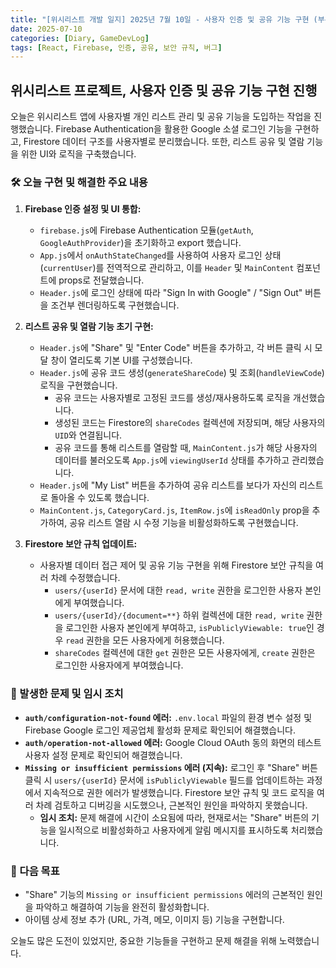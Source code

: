 ```yaml
---
title: "[위시리스트 개발 일지] 2025년 7월 10일 - 사용자 인증 및 공유 기능 구현 (부분 완료)"
date: 2025-07-10
categories: [Diary, GameDevLog]
tags: [React, Firebase, 인증, 공유, 보안 규칙, 버그]
---
```


## 위시리스트 프로젝트, 사용자 인증 및 공유 기능 구현 진행

오늘은 위시리스트 앱에 사용자별 개인 리스트 관리 및 공유 기능을 도입하는 작업을 진행했습니다. Firebase Authentication을 활용한 Google 소셜 로그인 기능을 구현하고, Firestore 데이터 구조를 사용자별로 분리했습니다. 또한, 리스트 공유 및 열람 기능을 위한 UI와 로직을 구축했습니다.

### 🛠️ 오늘 구현 및 해결한 주요 내용

1.  **Firebase 인증 설정 및 UI 통합:**
    *   `firebase.js`에 Firebase Authentication 모듈(`getAuth`, `GoogleAuthProvider`)을 초기화하고 export 했습니다.
    *   `App.js`에서 `onAuthStateChanged`를 사용하여 사용자 로그인 상태(`currentUser`)를 전역적으로 관리하고, 이를 `Header` 및 `MainContent` 컴포넌트에 props로 전달했습니다.
    *   `Header.js`에 로그인 상태에 따라 "Sign In with Google" / "Sign Out" 버튼을 조건부 렌더링하도록 구현했습니다.

2.  **리스트 공유 및 열람 기능 초기 구현:**
    *   `Header.js`에 "Share" 및 "Enter Code" 버튼을 추가하고, 각 버튼 클릭 시 모달 창이 열리도록 기본 UI를 구성했습니다.
    *   `Header.js`에 공유 코드 생성(`generateShareCode`) 및 조회(`handleViewCode`) 로직을 구현했습니다.
        *   공유 코드는 사용자별로 고정된 코드를 생성/재사용하도록 로직을 개선했습니다.
        *   생성된 코드는 Firestore의 `shareCodes` 컬렉션에 저장되며, 해당 사용자의 `UID`와 연결됩니다.
        *   공유 코드를 통해 리스트를 열람할 때, `MainContent.js`가 해당 사용자의 데이터를 불러오도록 `App.js`에 `viewingUserId` 상태를 추가하고 관리했습니다.
    *   `Header.js`에 "My List" 버튼을 추가하여 공유 리스트를 보다가 자신의 리스트로 돌아올 수 있도록 했습니다.
    *   `MainContent.js`, `CategoryCard.js`, `ItemRow.js`에 `isReadOnly` prop을 추가하여, 공유 리스트 열람 시 수정 기능을 비활성화하도록 구현했습니다.

3.  **Firestore 보안 규칙 업데이트:**
    *   사용자별 데이터 접근 제어 및 공유 기능 구현을 위해 Firestore 보안 규칙을 여러 차례 수정했습니다.
        *   `users/{userId}` 문서에 대한 `read, write` 권한을 로그인한 사용자 본인에게 부여했습니다.
        *   `users/{userId}/{document=**}` 하위 컬렉션에 대한 `read, write` 권한을 로그인한 사용자 본인에게 부여하고, `isPubliclyViewable: true`인 경우 `read` 권한을 모든 사용자에게 허용했습니다.
        *   `shareCodes` 컬렉션에 대한 `get` 권한은 모든 사용자에게, `create` 권한은 로그인한 사용자에게 부여했습니다.

### 🐛 발생한 문제 및 임시 조치

*   **`auth/configuration-not-found` 에러:** `.env.local` 파일의 환경 변수 설정 및 Firebase Google 로그인 제공업체 활성화 문제로 확인되어 해결했습니다.
*   **`auth/operation-not-allowed` 에러:** Google Cloud OAuth 동의 화면의 테스트 사용자 설정 문제로 확인되어 해결했습니다.
*   **`Missing or insufficient permissions` 에러 (지속):** 로그인 후 "Share" 버튼 클릭 시 `users/{userId}` 문서에 `isPubliclyViewable` 필드를 업데이트하는 과정에서 지속적으로 권한 에러가 발생했습니다. Firestore 보안 규칙 및 코드 로직을 여러 차례 검토하고 디버깅을 시도했으나, 근본적인 원인을 파악하지 못했습니다.
    *   **임시 조치:** 문제 해결에 시간이 소요됨에 따라, 현재로서는 "Share" 버튼의 기능을 일시적으로 비활성화하고 사용자에게 알림 메시지를 표시하도록 처리했습니다.

### 🚀 다음 목표

*   "Share" 기능의 `Missing or insufficient permissions` 에러의 근본적인 원인을 파악하고 해결하여 기능을 완전히 활성화합니다.
*   아이템 상세 정보 추가 (URL, 가격, 메모, 이미지 등) 기능을 구현합니다.

오늘도 많은 도전이 있었지만, 중요한 기능들을 구현하고 문제 해결을 위해 노력했습니다.
